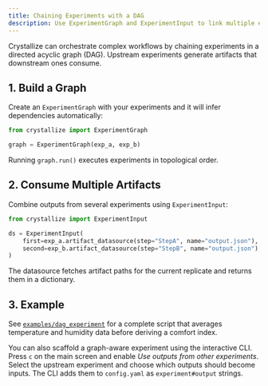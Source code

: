 ```yaml
---
title: Chaining Experiments with a DAG
description: Use ExperimentGraph and ExperimentInput to link multiple experiments together.
---
```


Crystallize can orchestrate complex workflows by chaining experiments in a directed acyclic graph (DAG). Upstream experiments generate artifacts that downstream ones consume.

## 1. Build a Graph

Create an ``ExperimentGraph`` with your experiments and it will infer
dependencies automatically:

```python
from crystallize import ExperimentGraph

graph = ExperimentGraph(exp_a, exp_b)
```

Running `graph.run()` executes experiments in topological order.

## 2. Consume Multiple Artifacts

Combine outputs from several experiments using `ExperimentInput`:

```python
from crystallize import ExperimentInput

ds = ExperimentInput(
    first=exp_a.artifact_datasource(step="StepA", name="output.json"),
    second=exp_b.artifact_datasource(step="StepB", name="output.json"),
)
```

The datasource fetches artifact paths for the current replicate and returns them in a dictionary.

## 3. Example

See [`examples/dag_experiment`](../../../../examples/dag_experiment) for a complete script that averages temperature and humidity data before deriving a comfort index.

You can also scaffold a graph-aware experiment using the interactive CLI. Press
``c`` on the main screen and enable *Use outputs from other experiments*. Select
the upstream experiment and choose which outputs should become inputs. The CLI
adds them to ``config.yaml`` as ``experiment#output`` strings.
